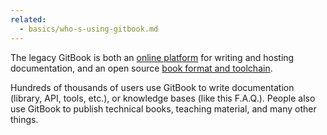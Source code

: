 ```yaml
---
related:
  - basics/who-s-using-gitbook.md
---
```


The legacy GitBook is both an [online platform](https://legacy.gitbook.com) for writing and hosting documentation, and an open source [book format and toolchain](https://github.com/GitbookIO/gitbook).

Hundreds of thousands of users use GitBook to write documentation \(library, API, tools, etc.\), or knowledge bases \(like this F.A.Q.\). People also use GitBook to publish technical books, teaching material, and many other things.

